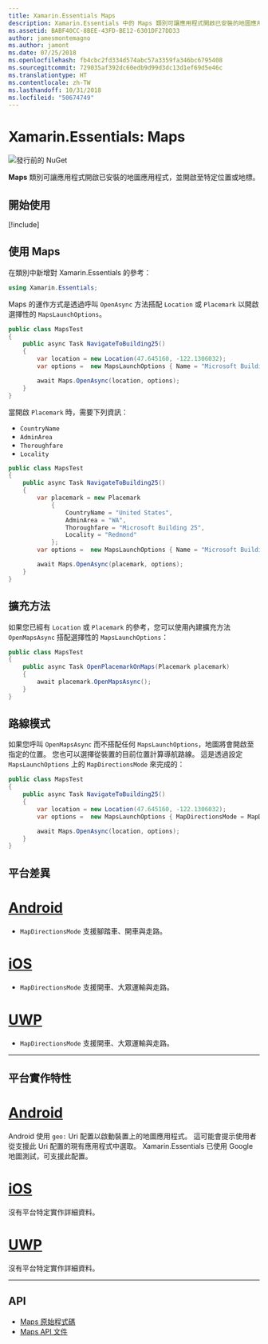 ```yaml
---
title: Xamarin.Essentials Maps
description: Xamarin.Essentials 中的 Maps 類別可讓應用程式開啟已安裝的地圖應用程式，並開啟至特定位置或地標。
ms.assetid: BABF40CC-8BEE-43FD-BE12-6301DF27DD33
author: jamesmontemagno
ms.author: jamont
ms.date: 07/25/2018
ms.openlocfilehash: fb4cbc2fd334d574abc57a3359fa346bc6795408
ms.sourcegitcommit: 729035af392dc60edb9d99d3dc13d1ef69d5e46c
ms.translationtype: HT
ms.contentlocale: zh-TW
ms.lasthandoff: 10/31/2018
ms.locfileid: "50674749"
---
```

# <a name="xamarinessentials-maps"></a>Xamarin.Essentials: Maps

![發行前的 NuGet](~/media/shared/pre-release.png)

**Maps** 類別可讓應用程式開啟已安裝的地圖應用程式，並開啟至特定位置或地標。

## <a name="get-started"></a>開始使用

[!include[](~/essentials/includes/get-started.md)]

## <a name="using-maps"></a>使用 Maps

在類別中新增對 Xamarin.Essentials 的參考：

```csharp
using Xamarin.Essentials;
```

Maps 的運作方式是透過呼叫 `OpenAsync` 方法搭配 `Location` 或 `Placemark` 以開啟選擇性的 `MapsLaunchOptions`。

```csharp
public class MapsTest
{
    public async Task NavigateToBuilding25()
    {
        var location = new Location(47.645160, -122.1306032);
        var options =  new MapsLaunchOptions { Name = "Microsoft Building 25" };

        await Maps.OpenAsync(location, options);
    }
}
```

當開啟 `Placemark` 時，需要下列資訊：

- `CountryName`
- `AdminArea`
- `Thoroughfare`
- `Locality`

```csharp
public class MapsTest
{
    public async Task NavigateToBuilding25()
    {
        var placemark = new Placemark
            {
                CountryName = "United States",
                AdminArea = "WA",
                Thoroughfare = "Microsoft Building 25",
                Locality = "Redmond"
            };
        var options =  new MapsLaunchOptions { Name = "Microsoft Building 25" };

        await Maps.OpenAsync(placemark, options);
    }
}
```

## <a name="extension-methods"></a>擴充方法

如果您已經有 `Location` 或 `Placemark` 的參考，您可以使用內建擴充方法 `OpenMapsAsync` 搭配選擇性的 `MapsLaunchOptions`：

```csharp
public class MapsTest
{
    public async Task OpenPlacemarkOnMaps(Placemark placemark)
    {
        await placemark.OpenMapsAsync();
    }
}
```

## <a name="directions-mode"></a>路線模式

如果您呼叫 `OpenMapsAsync` 而不搭配任何 `MapsLaunchOptions`，地圖將會開啟至指定的位置。 您也可以選擇從裝置的目前位置計算導航路線。 這是透過設定 `MapsLaunchOptions` 上的 `MapDirectionsMode` 來完成的：

```csharp
public class MapsTest
{
    public async Task NavigateToBuilding25()
    {
        var location = new Location(47.645160, -122.1306032);
        var options =  new MapsLaunchOptions { MapDirectionsMode = MapDirectionsMode.Driving };

        await Maps.OpenAsync(location, options);
    }
}
```

## <a name="platform-differences"></a>平台差異

# <a name="androidtabandroid"></a>[Android](#tab/android)

- `MapDirectionsMode` 支援腳踏車、開車與走路。

# <a name="iostabios"></a>[iOS](#tab/ios)

- `MapDirectionsMode` 支援開車、大眾運輸與走路。

# <a name="uwptabuwp"></a>[UWP](#tab/uwp)

- `MapDirectionsMode` 支援開車、大眾運輸與走路。

--------------

## <a name="platform-implementation-specifics"></a>平台實作特性

# <a name="androidtabandroid"></a>[Android](#tab/android)

Android 使用 `geo:` Uri 配置以啟動裝置上的地圖應用程式。 這可能會提示使用者從支援此 Uri 配置的現有應用程式中選取。  Xamarin.Essentials 已使用 Google 地圖測試，可支援此配置。

# <a name="iostabios"></a>[iOS](#tab/ios)

沒有平台特定實作詳細資料。

# <a name="uwptabuwp"></a>[UWP](#tab/uwp)

沒有平台特定實作詳細資料。

--------------

## <a name="api"></a>API

- [Maps 原始程式碼](https://github.com/xamarin/Essentials/tree/master/Xamarin.Essentials/Maps)
- [Maps API 文件](xref:Xamarin.Essentials.Maps)
